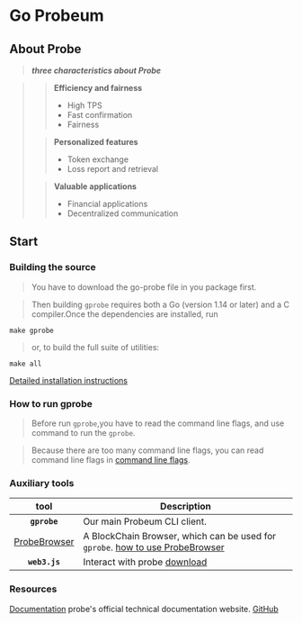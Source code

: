 # Go Probeum
## About Probe

> ***three characteristics about Probe***

>> **Efficiency and fairness**
>> + High TPS
>> + Fast confirmation
>> + Fairness
>
>> **Personalized features**
>> + Token exchange
>> + Loss report and retrieval
>
>> **Valuable applications**
>> + Financial applications
>> + Decentralized communication

## Start

### Building the source

>You have to download the go-probe file in you package first.

>Then building `gprobe` requires both a Go (version 1.14 or later) and a C compiler.Once the dependencies are installed, run

```shell
make gprobe
```

> or, to build the full suite of utilities:

```shell
make all
```

[Detailed installation instructions]()

### How to run gprobe

> Before run `gprobe`,you have to read the command line flags, and use command to run the `gprobe`.

> Because there are too many command line flags, you can read command line flags in [command line flags]().


### Auxiliary tools

|   tool    | Description                                                                                                                                                                                                                                                                                                                                                                                                                                                                                                                                          |
| :-----------: | ---------------------------------------------------------------------------------------------------------------------------------------------------------------------------------------------------------------------------------------------------------------------------------------------------------------------------------------------------------------------------------------------------------------------------------------------------------------------------------------------------------------------------------------------------- |
|  **`gprobe`**   | Our main Probeum CLI client.    |
|   [ProbeBrowser](https://scan.probechain.org/home)    | A BlockChain Browser, which can be used  for `gprobe`. [how to use ProbeBrowser](https://scan.probechain.org/help.html) |
|  **`web3.js`**   |  Interact with probe  [download](https://doc.probechain.org/file/web3.min_1.0.js)   |

### Resources
[Documentation](https://doc.probechain.org/)  probe's official technical documentation website.
[GitHub](https://github.com/ProbeChain/go-probe)